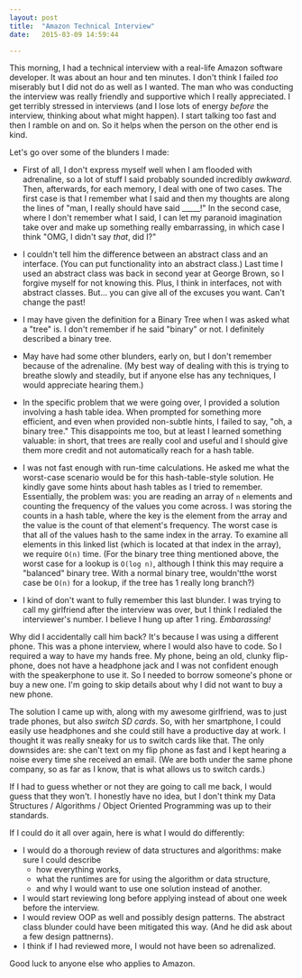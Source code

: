```yaml
---
layout: post
title:  "Amazon Technical Interview"
date:   2015-03-09 14:59:44

---
```



This morning, I had a technical interview with a real-life Amazon software developer. It was about an hour and ten minutes. I don't think I failed _too_ miserably but I did not do as well as I wanted. The man who was conducting the interview was really friendly and supportive which I really appreciated. I get terribly stressed in interviews (and I lose lots of energy _before_ the interview, thinking about what might happen). I start talking too fast and then I ramble on and on. So it helps when the person on the other end is kind.

Let's go over some of the blunders I made:

* First of all, I don't express myself well when I am flooded with adrenaline, so a lot of stuff I said probably sounded incredibly _awkward_. Then, afterwards, for each memory, I deal with one of two cases. The first case is that I remember what I said and then my thoughts are along the lines of "man, I really should have said _____!" In the second case, where I don't remember what I said, I can let my paranoid imagination take over and make up something really embarrassing, in which case I think "OMG, I didn't say _that_, did I?"

* I couldn't tell him the difference between an abstract class and an interface. (You can put functionality into an abstract class.) Last time I used an abstract class was back in second year at George Brown, so I forgive myself for not knowing this. Plus, I think in interfaces, not with abstract classes. But... you can give all of the excuses you want. Can't change the past!

* I may have given the definition for a Binary Tree when I was asked what a "tree" is. I don't remember if he said "binary" or not. I definitely described a binary tree.

* May have had some other blunders, early on, but I don't remember because of the adrenaline. (My best way of dealing with this is trying to breathe slowly and steadily, but if anyone else has any techniques, I would appreciate hearing them.)

* In the specific problem that we were going over, I provided a solution involving a hash table idea. When prompted for something more efficient, and even when provided non-subtle hints, I failed to say, "oh, a binary tree." This disappoints me too, but at least I learned something valuable: in short, that trees are really cool and useful and I should give them more credit and not automatically reach for a hash table. 

* I was not fast enough with run-time calculations. He asked me what the worst-case scenario would be for this hash-table-style solution. He kindly gave some hints about hash tables as I tried to remember. Essentially, the problem was: you are reading an array of `n` elements and counting the frequency of the values you come across. I was storing the counts in a hash table, where the key is the element from the array and the value is the count of that element's frequency. The worst case is that all of the values hash to the same index in the array. To examine all elements in this linked list (which is located at that index in the array), we require `O(n)` time. (For the binary tree thing mentioned above, the worst case for a lookup is `O(log n)`, although I think this may require a "balanced" binary tree. With a normal binary tree, wouldn'tthe worst case be `O(n)` for a lookup, if the tree has 1 really long branch?)

* I kind of don't want to fully remember this last blunder. I was trying to call my girlfriend after the interview was over, but I think I redialed the interviewer's number. I believe I hung up after 1 ring. _Embarassing!_ 

Why did I accidentally call him back? It's because I was using a different phone. This was a phone interview, where I would also have to code. So I required a way to have my hands free. My phone, being an old, clunky flip-phone, does not have a headphone jack and I was not confident enough with the speakerphone to use it. So I needed to borrow someone's phone or buy a new one. I'm going to skip details about why I did not want to buy a new phone. 

The solution I came up with, along with my awesome girlfriend, was to just trade phones, but also _switch SD cards_. So, with her smartphone, I could easily use headphones and she could still have a productive day at work. I thought it was really sneaky for us to switch cards like that. The only downsides are: she can't text on my flip phone as fast and I kept hearing a noise every time she received an email. (We are both under the same phone company, so as far as I know, that is what allows us to switch cards.)

If I had to guess whether or not they are going to call me back, I would guess that they won't. I honestly have no idea, but I don't think my Data Structures / Algorithms / Object Oriented Programming was up to their standards.

If I could do it all over again, here is what I would do differently:

* I would do a thorough review of data structures and algorithms: make sure I could describe
  *  how everything works,
  *  what the runtimes are for using the algorithm or data structure, 
  *  and why I would want to use one solution instead of another.
* I would start reviewing long before applying instead of about one week before the interview.
* I would review OOP as well and possibly design patterns. The abstract class blunder could have been mitigated this way. (And he did ask about a few design pattnerns).
* I think if I had reviewed more, I would not have been so adrenalized.

Good luck to anyone else who applies to Amazon.